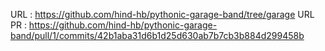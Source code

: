  URL : https://github.com/hind-hb/pythonic-garage-band/tree/garage
 URL PR : https://github.com/hind-hb/pythonic-garage-band/pull/1/commits/42b1aba31d6b1d25d630ab7b7cb3b884d299458b
